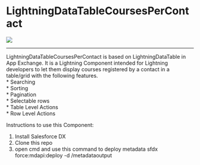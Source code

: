 # LightningDataTableCoursesPerContact
<img src="https://travis-ci.org/akkibaddi/LightningDataTableCoursesPerContact.svg?branch=master"></img>
<hr>
LightningDataTableCoursesPerContact is based on LightningDataTable in <a href:"https://appexchange.salesforce.com/listingDetail?listingId=a0N3A00000E9TBZUA3">App Exchange</a>. It is a Lightning Component intended for Lightning developers to let them display courses registered by a contact in a table/grid with the following features.<br/>
* Searching<br/>
* Sorting<br/>
* Pagination<br/>
* Selectable rows<br/>
* Table Level Actions<br/>
* Row Level Actions<br/>

Instructions to use this Component:
1) Install Salesforce DX
2) Clone this repo
3) open cmd and use this command to deploy metadata
sfdx force:mdapi:deploy -d /metadataoutput
